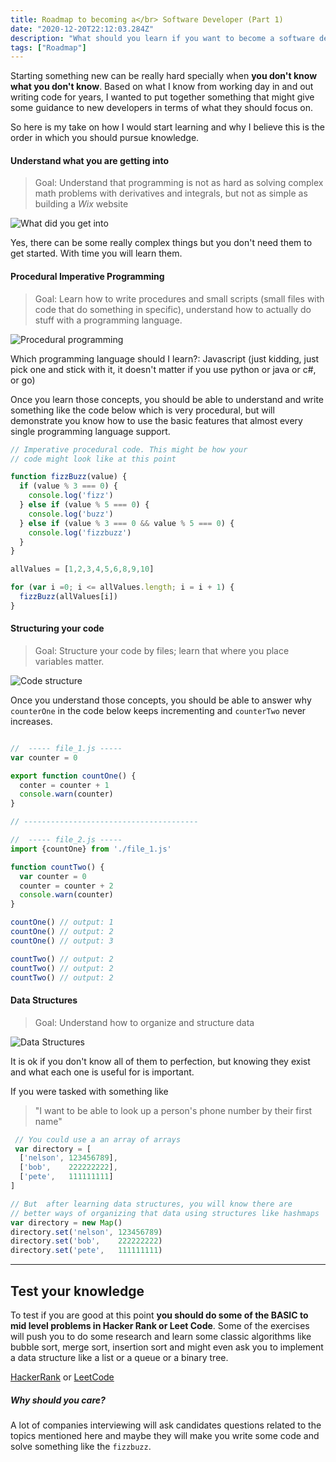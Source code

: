```yaml
---
title: Roadmap to becoming a</br> Software Developer (Part 1)
date: "2020-12-20T22:12:03.284Z"
description: "What should you learn if you want to become a software developer"
tags: ["Roadmap"]
---
```


Starting something new can be really hard specially when __you don't know what you don't know__.
Based on what I know from working day in and out writing code for years, I wanted to put
together something that might give some guidance to new developers in terms of what they
should focus on.

So here is my take on how I would start learning and why I believe this is the order in which you
should pursue knowledge.


#### Understand what you are getting into

> Goal: Understand that programming is not as hard as solving complex math problems with
derivatives and integrals, but not as simple as building a _Wix_ website

![What did you get into](./what_did_you_get_into.png)

<aside>
Yes, there can be some really complex things but you don't need them to get started. With time
you will learn them.
</aside>


#### Procedural Imperative Programming

> Goal: Learn how to write procedures and small scripts (small files with code that do something in specific),
understand how to actually do stuff with a programming language.

![Procedural programming](./procedural.png)

<aside>
  Which programming language should I learn?: Javascript (just kidding, just pick one and stick with it, it
  doesn't matter if you use python or java or c#, or go)
</aside>

Once you learn those concepts, you should be able to understand and write something like the code below
which is very procedural, but will demonstrate you know how to use the basic features that 
almost every single programming language support.

```javascript
// Imperative procedural code. This might be how your 
// code might look like at this point

function fizzBuzz(value) {
  if (value % 3 === 0) {
    console.log('fizz')
  } else if (value % 5 === 0) {
    console.log('buzz')
  } else if (value % 3 === 0 && value % 5 === 0) {
    console.log('fizzbuzz')
  }
}

allValues = [1,2,3,4,5,6,8,9,10]

for (var i =0; i <= allValues.length; i = i + 1) {
  fizzBuzz(allValues[i])
}
```

#### Structuring your code

> Goal: Structure your code by files; learn that where you place variables matter.

![Code structure](./structure.png)

Once you understand those concepts, you should be able to answer why `counterOne`
in the code below keeps incrementing and `counterTwo` never increases.

```javascript

//  ----- file_1.js -----
var counter = 0

export function countOne() {
  conter = counter + 1
  console.warn(counter)
}

// ---------------------------------------

//  ----- file_2.js -----
import {countOne} from './file_1.js'

function countTwo() {
  var counter = 0
  counter = counter + 2
  console.warn(counter)
}

countOne() // output: 1
countOne() // output: 2
countOne() // output: 3

countTwo() // output: 2
countTwo() // output: 2
countTwo() // output: 2
```

#### Data Structures

> Goal: Understand how to organize and structure data

![Data Structures](./data.png)

<aside>
It is ok if you don't know all of them to perfection, but knowing they exist and what each one is useful for is important.
</aside>

If you were tasked with something like 

>"I want to be able to look up a person's phone number by their first name"

```javascript
 // You could use a an array of arrays
 var directory = [
  ['nelson', 123456789],
  ['bob',    222222222],
  ['pete',   111111111]
]

// But  after learning data structures, you will know there are
// better ways of organizing that data using structures like hashmaps
var directory = new Map()
directory.set('nelson', 123456789)
directory.set('bob',    222222222)
directory.set('pete',   111111111)
```

---

## Test your knowledge

To test if you are good at this point __you should do some of the BASIC to mid level problems in Hacker Rank or Leet Code__.
Some of the exercises will push you to do some research and learn some classic algorithms like bubble sort, merge sort, insertion sort and might even ask you to implement a data structure like a list or a queue or a binary tree.

[HackerRank](https://www.hackerrank.com/) or
[LeetCode](https://leetcode.com/)

##### Why should you care?

A lot of companies interviewing will ask candidates questions related to the topics
mentioned here and maybe they will make you write some code and solve something like the `fizzbuzz`.

